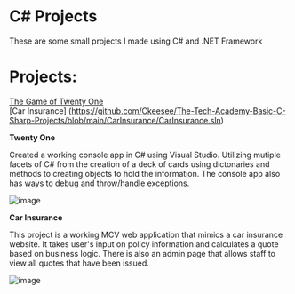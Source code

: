 # C# Projects
These are some small projects I made using C# and .NET Framework

# Projects:

[The Game of Twenty One](https://github.com/Ckeesee/The-Tech-Academy-Basic-C-Sharp-Projects/tree/main/TwentyOne)<br>
[Car Insurance] (https://github.com/Ckeesee/The-Tech-Academy-Basic-C-Sharp-Projects/blob/main/CarInsurance/CarInsurance.sln)

<strong> Twenty One </strong>

Created a working console app in C# using Visual Studio. Utilizing mutiple facets of C# from the creation of a deck of cards using dictonaries and methods to creating objects to hold the information. The console app also has ways to debug and throw/handle exceptions. 

![image](https://user-images.githubusercontent.com/6036522/163405120-884ca465-967e-4941-a424-e9a7032be8fd.png)


<strong> Car Insurance </strong>
  
This project is a working MCV web application that mimics a car insurance website. It takes user's input on policy information and calculates a quote based on business logic. There is also an admin page that allows staff to view all quotes that have been issued.
  
![image](https://user-images.githubusercontent.com/6036522/163405454-b9486040-d97b-410a-9ab4-2f389931a6d8.png)

